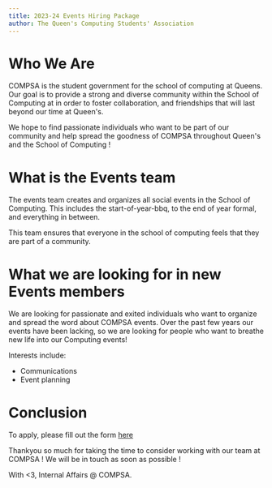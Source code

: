 ```yaml
---
title: 2023-24 Events Hiring Package
author: The Queen's Computing Students' Association
---
```


# Who We Are

COMPSA is the student government for the school of computing at Queens. Our
goal is to provide a strong and diverse community within the School of
Computing at in order to foster collaboration, and friendships that will last
beyond our time at Queen's. 

We hope to find passionate individuals who want to be part of our community and
help spread the goodness of COMPSA throughout Queen's and the School of
Computing !

# What is the Events team

The events team creates and organizes all social events in the School of
Computing. This includes the start-of-year-bbq, to the end of year formal, and
everything in between.

This team ensures that everyone in the school of computing feels that they are
part of a community.

# What we are looking for in new Events members

We are looking for passionate and exited individuals who want to organize and
spread the word about COMPSA events. Over the past few years our events have
been lacking, so we are looking for people who want to breathe new life into
our Computing events!

Interests include:

 - Communications
 - Event planning

# Conclusion

To apply, please fill out the form [here](https://forms.gle/LfQKixPRW93b4rNT6)

Thankyou so much for taking the time to consider working with our team at
COMPSA ! We will be in touch as soon as possible !

With <3, Internal Affairs @ COMPSA.


